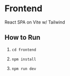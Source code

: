 # Frontend

React SPA on Vite w/ Tailwind

## How to Run
1. `cd frontend`

2. `npm install`

3. `npm run dev`
